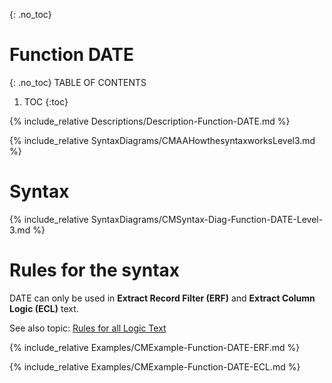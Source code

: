 {: .no_toc}
# Function DATE 

{: .no_toc}
TABLE OF CONTENTS 
1. TOC
{:toc}  


{% include_relative Descriptions/Description-Function-DATE.md %}

{% include_relative SyntaxDiagrams/CMAAHowthesyntaxworksLevel3.md %}

# Syntax 

{% include_relative SyntaxDiagrams/CMSyntax-Diag-Function-DATE-Level-3.md %}

# Rules for the syntax

DATE can only be used in **Extract Record Filter (ERF)** and **Extract Column Logic (ECL)** text.

See also topic: [Rules for all Logic Text](../../Workbench/RulesforallLogicText.md) 

{% include_relative Examples/CMExample-Function-DATE-ERF.md %} 

{% include_relative Examples/CMExample-Function-DATE-ECL.md %} 

